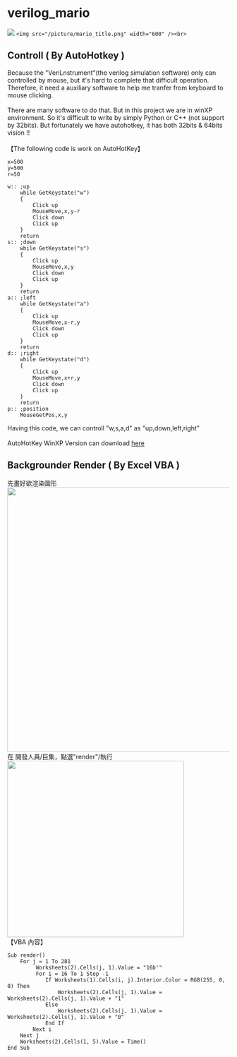 # verilog_mario

[![](http://img.youtube.com/vi/Qw0YU3ArH7M/0.jpg)](http://www.youtube.com/watch?v=Qw0YU3ArH7M "")
```<img src="/picture/mario_title.png" width="600" /><br>```
## Controll ( By AutoHotkey )
Because the "VeriLnstrument"(the verilog simulation software) only can controlled by mouse, but it's hard to complete that difficult 
operation. Therefore, it need a auxiliary software to help me tranfer from keyboard to mouse clicking.<br><br>
There are many software to do that. But in this project we are in winXP environment. So it's difficult to write by simply Python or C++ (not support by 32bits). But fortunately we have autohotkey, it has both 32bits & 64bits vision !! <br><br>
【The following code is work on AutoHotKey】<br>
```
x=500
y=500
r=50

w:: ;up
	while GetKeystate("w")
	{
		Click up
		MouseMove,x,y-r
		Click down
		Click up
	}	
	return
s:: ;down
	while GetKeystate("s")
	{
		Click up
		MouseMove,x,y
		Click down
		Click up
	}	
	return
a:: ;left
	while GetKeystate("a")
	{
		Click up	
		MouseMove,x-r,y
		Click down
		Click up	
	}
	return
d:: ;right
	while GetKeystate("d")
	{
		Click up	
		MouseMove,x+r,y
		Click down
		Click up	
	}
	return
p:: ;position
	MouseGetPos,x,y
```
Having this code, we can controll "w,s,a,d" as "up,down,left,right"<br><br>
AutoHotKey WinXP Version can download 
<a href="https://cn.allxpsoft.com/autohotkey-windows-xp/" target="_blank">here</a><br>


## Backgrounder Render ( By Excel VBA )
先畫好欲渲染圖形<br>
<img src="/picture/img_render.png" width="600" /><br>
在 開發人員/巨集，點選"render"/執行<br>
<img src="/picture/img_render2.png" width="400" /><br>
【VBA 內容】<br>
```
Sub render()
    For j = 1 To 281
         Worksheets(2).Cells(j, 1).Value = "16b'"
         For i = 16 To 1 Step -1
            If Worksheets(1).Cells(i, j).Interior.Color = RGB(255, 0, 0) Then
                Worksheets(2).Cells(j, 1).Value = Worksheets(2).Cells(j, 1).Value + "1"
            Else
                Worksheets(2).Cells(j, 1).Value = Worksheets(2).Cells(j, 1).Value + "0"
            End If
        Next i
    Next j
    Worksheets(2).Cells(1, 5).Value = Time()
End Sub

```
